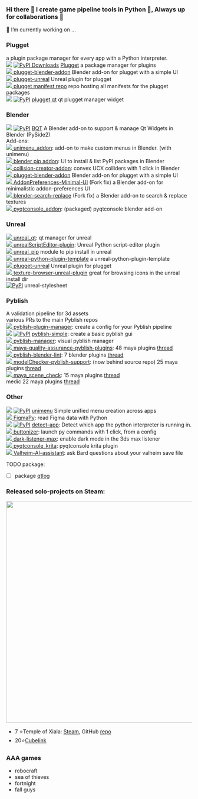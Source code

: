 ### Hi there 👋 I create game pipeline tools in Python 🐍, Always up for collaborations 👯 

🔭 I’m currently working on ...  



### Plugget
a plugin package manager for every app with a Python interpreter.  
![](https://img.shields.io/github/stars/plugget/plugget?color=grey&label=%E2%AD%90&style=flat-square) [![PyPI Downloads](https://img.shields.io/pypi/v/plugget?color=0)](https://pypi.org/project/plugget/) [Plugget](https://github.com/plugget/plugget) a package manager for plugins  
[![](https://img.shields.io/github/stars/plugget/plugget-blender-addon?color=grey&label=%E2%AD%90&style=flat-square) plugget-blender-addon](https://github.com/plugget/plugget-blender-addon) Blender add-on for plugget with a simple UI  
[![](https://img.shields.io/github/stars/plugget/plugget-unreal?color=grey&label=%E2%AD%90&style=flat-square) plugget-unreal](https://github.com/plugget/plugget-unreal) Unreal plugin for plugget  
[![](https://img.shields.io/github/stars/plugget/plugget-pkgs?color=grey&label=%E2%AD%90&style=flat-square) plugget manifest repo](https://github.com/plugget/plugget-pkgs) repo hosting all manifests for the plugget packages  
![](https://img.shields.io/github/stars/plugget/plugget-qt?color=grey&label=%E2%AD%90&style=flat-square) [![PyPI](https://img.shields.io/pypi/v/plugget-qt)](https://pypi.org/project/plugget-qt/) [plugget qt](https://github.com/plugget/plugget-qt) qt plugget manager widget  

### Blender
![](https://img.shields.io/github/stars/techartorg/bqt?color=grey&label=%E2%AD%90&style=flat-square) [![PyPI](https://img.shields.io/pypi/v/bqt)](https://pypi.org/project/bqt/) [BQT](https://github.com/techartorg/bqt) A Blender add-on to support & manage Qt Widgets in Blender (PySide2)  
Add-ons:  
[![](https://img.shields.io/github/stars/hannesdelbeke/unimenu_addon?color=grey&label=%E2%AD%90&style=flat-square) unimenu_addon](https://github.com/hannesdelbeke/unimenu_addon): add-on to make custom menus in Blender. (with unimenu)  
[![](https://img.shields.io/github/stars/hannesdelbeke/blender_pip?color=grey&label=%E2%AD%90&style=flat-square) blender pip addon](https://github.com/hannesdelbeke/blender_pip): UI to install & list PyPI packages in Blender  
[![](https://img.shields.io/github/stars/hannesdelbeke/collision-creator-addon?color=grey&label=%E2%AD%90&style=flat-square) collision-creator-addon](https://github.com/hannesdelbeke/collision-creator-addon): convex UCX colliders with 1 click in Blender  
[![](https://img.shields.io/github/stars/plugget/plugget-blender-addon?color=grey&label=%E2%AD%90&style=flat-square) plugget-blender-addon](https://github.com/plugget/plugget-blender-addon) Blender add-on for plugget with a simple UI  
[![](https://img.shields.io/github/stars/hannesdelbeke/AddonPreferences-Minimal-UI?color=grey&label=%E2%AD%90&style=flat-square) AddonPreferences-Minimal-UI](https://github.com/hannesdelbeke/AddonPreferences-Minimal-UI) (Fork fix) a Blender add-on for minimalistic addon-preferences UI  
[![](https://img.shields.io/github/stars/hannesdelbeke/blender-search-replace?color=grey&label=%E2%AD%90&style=flat-square) blender-search-replace](https://github.com/hannesdelbeke/blender-search-replace) (Fork fix) a Blender add-on to search & replace textures  
[![](https://img.shields.io/github/stars/hannesdelbeke/pyqtconsole_addon?color=grey&label=%E2%AD%90&style=flat-square) pyqtconsole_addon](https://github.com/hannesdelbeke/pyqtconsole_addon): (packaged) pyqtconsole blender add-on  

### Unreal  
[![](https://img.shields.io/github/stars/hannesdelbeke/unreal_qt?color=grey&label=%E2%AD%90&style=flat-square) unreal_qt](https://github.com/hannesdelbeke/unreal_qt): qt manager for unreal  
[![](https://img.shields.io/github/stars/hannesdelbeke/unrealScriptEditor-plugin?color=grey&label=%E2%AD%90&style=flat-square) unrealScriptEditor-plugin](https://github.com/hannesdelbeke/unrealScriptEditor-plugin): Unreal Python script-editor plugin  
[![](https://img.shields.io/github/stars/hannesdelbeke/unreal_pip?color=grey&label=%E2%AD%90&style=flat-square) unreal_pip](https://github.com/hannesdelbeke/unreal_pip) module to pip install in unreal  
[![](https://img.shields.io/github/stars/hannesdelbeke/unreal-python-plugin-template?color=grey&label=%E2%AD%90&style=flat-square) unreal-python-plugin-template](https://github.com/hannesdelbeke/unreal-python-plugin-template) a unreal-python-plugin-template  
[![](https://img.shields.io/github/stars/plugget/plugget-unreal?color=grey&label=%E2%AD%90&style=flat-square) plugget-unreal](https://github.com/plugget/plugget-unreal) Unreal plugin for plugget  
[![](https://img.shields.io/github/stars/hannesdelbeke/texture-browser-unreal-plugin?color=grey&label=%E2%AD%90&style=flat-square) texture-browser-unreal-plugin](https://github.com/hannesdelbeke/texture-browser-unreal-plugin) great for browsing icons in the unreal install dir  
[![PyPI](https://img.shields.io/pypi/v/unreal-stylesheet)](https://pypi.org/project/unreal-stylesheet/) unreal-stylesheet  

### Pyblish
A validation pipeline for 3d assets  
various PRs to the main Pyblish repos  
[![](https://img.shields.io/github/stars/hannesdelbeke/pyblish-plugin-manager?color=grey&label=%E2%AD%90&style=flat-square) pyblish-plugin-manager](https://github.com/hannesdelbeke/pyblish-plugin-manager): create a config for your Pyblish pipeline  
![](https://img.shields.io/github/stars/hannesdelbeke/pyblish-simple?color=grey&label=%E2%AD%90&style=flat-square) [![PyPI](https://img.shields.io/pypi/v/pyblish-simple)](https://pypi.org/project/pyblish-simple/) [pyblish-simple](https://github.com/hannesdelbeke/pyblish-simple): create a basic pyblish gui  
[![](https://img.shields.io/github/stars/hannesdelbeke/pyblish-manager?color=grey&label=%E2%AD%90&style=flat-square) pyblish-manager](https://github.com/hannesdelbeke/pyblish-manager): visual pyblish manager  
[![](https://img.shields.io/github/stars/hannesdelbeke/maya-quality-assurance-pyblish-plugins?color=grey&label=%E2%AD%90&style=flat-square) maya-quality-assurance-pyblish-plugins](https://github.com/hannesdelbeke/maya-quality-assurance-pyblish-plugins): 48 maya plugins [thread](https://forums.pyblish.com/t/collection-of-48-reusable-plugins-for-maya-validation/679)  
[![](https://img.shields.io/github/stars/hannesdelbeke/pyblish-blender-lint?color=grey&label=%E2%AD%90&style=flat-square) pyblish-blender-lint](https://github.com/hannesdelbeke/pyblish-blender-lint): 7 blender plugins [thread](https://forums.pyblish.com/t/collection-of-7-generic-blender-plugins/693)  
[![](https://img.shields.io/github/stars/hannesdelbeke/modelChecker-pyblish-support?color=grey&label=%E2%AD%90&style=flat-square) modelChecker-pyblish-support](https://github.com/hannesdelbeke/modelChecker-pyblish-support): (now behind source repo) 25 maya plugins [thread](https://forums.pyblish.com/t/collection-of-25-maya-mesh-validation-plugins/692)  
[![](https://img.shields.io/github/stars/hannesdelbeke/maya_scene_check?color=grey&label=%E2%AD%90&style=flat-square) maya_scene_check](https://github.com/hannesdelbeke/maya_scene_check): 15 maya plugins [thread](https://forums.pyblish.com/t/collection-of-15-reusable-plugins-for-maya-validation/680)  
medic 22 maya plugins [thread](https://forums.pyblish.com/t/medic-in-pyblish-22-reusable-plugins-for-maya-mesh-validation/682/6)  

### Other  
![](https://img.shields.io/github/stars/hannesdelbeke/unimenu?color=grey&label=%E2%AD%90&style=flat-square) [![PyPI](https://img.shields.io/pypi/v/unimenu)](https://pypi.org/project/unimenu/) [unimenu](https://github.com/hannesdelbeke/unimenu) Simple unified menu creation across apps  
[![](https://img.shields.io/github/stars/Amatobahn/FigmaPy?color=grey&label=%E2%AD%90&style=flat-square) FigmaPy](https://github.com/Amatobahn/FigmaPy): read Figma data with Python  
![](https://img.shields.io/github/stars/hannesdelbeke/detect-app?color=grey&label=%E2%AD%90&style=flat-square) [![PyPI](https://img.shields.io/pypi/v/detect-app)](https://pypi.org/project/detect-app/) [detect-app](https://github.com/hannesdelbeke/detect-app): Detect which app the python interpreter is running in.  
[![](https://img.shields.io/github/stars/hannesdelbeke/buttonizer?color=grey&label=%E2%AD%90&style=flat-square) buttonizer](https://github.com/hannesdelbeke/buttonizer): launch py commands with 1 click, from a config  
[![](https://img.shields.io/github/stars/hannesdelbeke/dark-listener-max?color=grey&label=%E2%AD%90&style=flat-square) dark-listener-max](https://github.com/hannesdelbeke/dark-listener-max): enable dark mode in the 3ds max listener  
[![](https://img.shields.io/github/stars/hannesdelbeke/pyqtconsole_krita?color=grey&label=%E2%AD%90&style=flat-square) pyqtconsole_krita](https://github.com/hannesdelbeke/pyqtconsole_krita): pyqtconsole krita plugin  
[![](https://img.shields.io/github/stars/hannesdelbeke/Valheim-AI-assistant?color=grey&label=%E2%AD%90&style=flat-square) Valheim-AI-assistant](https://github.com/hannesdelbeke/Valheim-AI-assistant): ask Bard questions about your valheim save file  


TODO package:
- [ ] package [qtlog](https://github.com/MaxRocamora/QtLog) 

### Released solo-projects on Steam: 

<img src="https://user-images.githubusercontent.com/3758308/228285884-4d2e6bad-ae3b-4d85-80ca-54a6eacc07cb.gif" width="600"></img>
- 7 ⭐Temple of Xiala: [Steam](https://store.steampowered.com/app/774411/Temple_of_Xiala/), GitHub [repo](https://github.com/hannesdelbeke/temple-of-xiala)
- 20⭐[Cubelink](https://store.steampowered.com/app/681620/Cube_Link/)

### AAA games
- robocraft
- sea of thieves
- fortnight
- fall guys

<!--
**hannesdelbeke/hannesdelbeke** is a ✨ _special_ ✨ repository because its `README.md` (this file) appears on your GitHub profile.

Here are some ideas to get you started:

- 🔭 I’m currently working on ...
- 🌱 I’m currently learning ...
- 👯 I’m looking to collaborate on ...
- 🤔 I’m looking for help with ...
- 💬 Ask me about ...
- 📫 How to reach me: ...
- 😄 Pronouns: ...
- ⚡ Fun fact: ...
-->
